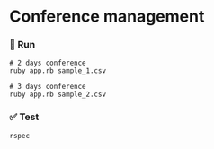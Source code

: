 # Conference management

### 🏃 Run
```
# 2 days conference
ruby app.rb sample_1.csv

# 3 days conference
ruby app.rb sample_2.csv
```

### ✅ Test
```
rspec
```



